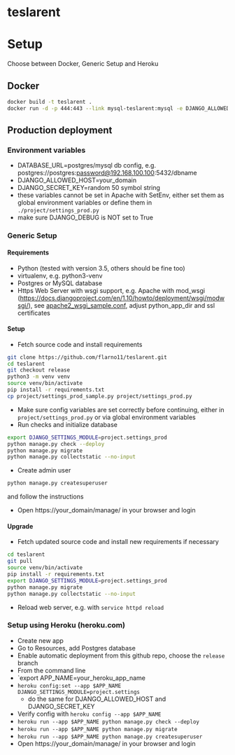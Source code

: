 # teslarent

# Setup

Choose between Docker, Generic Setup and Heroku

## Docker
```bash
docker build -t teslarent .
docker run -d -p 444:443 --link mysql-teslarent:mysql -e DJANGO_ALLOWED_HOST='*' -e DJANGO_SECRET_KEY=$DJANGO_SECRET_KEY --name teslarent teslarent
```

## Production deployment

### Environment variables
- DATABASE_URL=postgres/mysql db config, e.g. postgres://postgres:password@192.168.100.100:5432/dbname
- DJANGO_ALLOWED_HOST=your_domain
- DJANGO_SECRET_KEY=random 50 symbol string
- these variables cannot be set in Apache with SetEnv, either set them
 as global environment variables or define them in `./project/settings_prod.py`
- make sure DJANGO_DEBUG is NOT set to True

### Generic Setup

#### Requirements
- Python (tested with version 3.5, others should be fine too)
 - virtualenv, e.g. python3-venv
- Postgres or MySQL database
- Https Web Server with wsgi support, e.g. Apache with mod_wsgi
  (https://docs.djangoproject.com/en/1.10/howto/deployment/wsgi/modwsgi/),
  see [apache2_wsgi_sample.conf](./blob/master/apache2_wsgi_sample.conf), adjust python_app_dir and ssl certificates

#### Setup
- Fetch source code and install requirements
```bash
git clone https://github.com/flarno11/teslarent.git
cd teslarent
git checkout release
python3 -m venv venv
source venv/bin/activate
pip install -r requirements.txt
cp project/settings_prod_sample.py project/settings_prod.py
```

- Make sure config variables are set correctly before continuing,
 either in `project/settings_prod.py` or via global environment variables
- Run checks and initialize database
```bash
export DJANGO_SETTINGS_MODULE=project.settings_prod
python manage.py check --deploy
python manage.py migrate
python manage.py collectstatic --no-input
```

- Create admin user
```bash
python manage.py createsuperuser
```
and follow the instructions

- Open https://your_domain/manage/ in your browser and login


#### Upgrade
- Fetch updated source code and install new requirements if necessary
```bash
cd teslarent
git pull
source venv/bin/activate
pip install -r requirements.txt
export DJANGO_SETTINGS_MODULE=project.settings_prod
python manage.py migrate
python manage.py collectstatic --no-input
```
- Reload web server, e.g. with `service httpd reload`

### Setup using Heroku (heroku.com)
- Create new app
 - Go to Resources, add Postgres database
 - Enable automatic deployment from this github repo, choose the `release` branch
- From the command line
 - `export APP_NAME=your_heroku_app_name
 - `heroku config:set --app $APP_NAME DJANGO_SETTINGS_MODULE=project.settings`
   - do the same for DJANGO_ALLOWED_HOST and DJANGO_SECRET_KEY
 - Verify config with `heroku config --app $APP_NAME`
 - `heroku run --app $APP_NAME python manage.py check --deploy`
 - `heroku run --app $APP_NAME python manage.py migrate`
 - `heroku run --app $APP_NAME python manage.py createsuperuser`
- Open https://your_domain/manage/ in your browser and login
